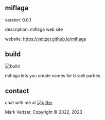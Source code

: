 ## miflaga

version: 0.0.1

description: miflaga web site

website: https://veltzer.github.io/miflaga

## build

![build](https://github.com/veltzer/miflaga/workflows/build/badge.svg)

miflaga lets you create names for Israeli parties

## contact

chat with me at [![gitter](https://badges.gitter.im/Join%20Chat.svg)](https://gitter.im/veltzer/mark.veltzer)

Mark Veltzer, Copyright © 2022, 2023
